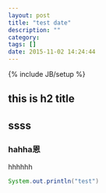 ```yaml
---
layout: post
title: "test date"
description: ""
category: 
tags: []
date: 2015-11-02 14:24:44
---
```

{% include JB/setup %}

## this is h2 title

## ssss

### hahha恩

hhhhhh


```java
System.out.println("test")
```
